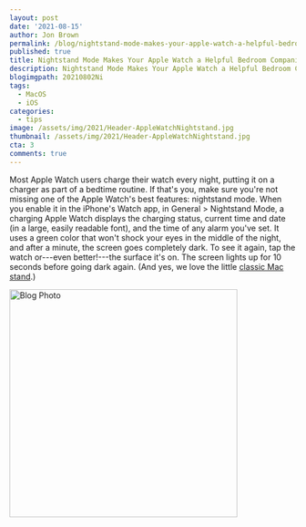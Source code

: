 ```yaml
---
layout: post
date: '2021-08-15'
author: Jon Brown
permalink: /blog/nightstand-mode-makes-your-apple-watch-a-helpful-bedroom-companion/
published: true
title: Nightstand Mode Makes Your Apple Watch a Helpful Bedroom Companion
description: Nightstand Mode Makes Your Apple Watch a Helpful Bedroom Companion
blogimgpath: 20210802Ni
tags:
  - MacOS
  - iOS
categories:
  - tips
image: /assets/img/2021/Header-AppleWatchNightstand.jpg
thumbnail: /assets/img/2021/Header-AppleWatchNightstand.jpg
cta: 3
comments: true
---
```

Most Apple Watch users charge their watch every night, putting it on a
charger as part of a bedtime routine. If that's you, make sure you're
not missing one of the Apple Watch's best features: nightstand mode.
When you enable it in the iPhone's Watch app, in General > Nightstand
Mode, a charging Apple Watch displays the charging status, current time
and date (in a large, easily readable font), and the time of any alarm
you've set. It uses a green color that won't shock your eyes in the
middle of the night, and after a minute, the screen goes completely
dark. To see it again, tap the watch or---even better!---the surface
it's on. The screen lights up for 10 seconds before going dark again.
(And yes, we love the little [classic Mac
stand](https://www.elago.com/w-stand_apple-watch/w3-stand-white).)

<img alt="Blog Photo" src="{{ site.site_cdn }}/assets/img/blog/2021/20210802Ni/image2.png" class="img-fluid rounded m-2" width="400" />

